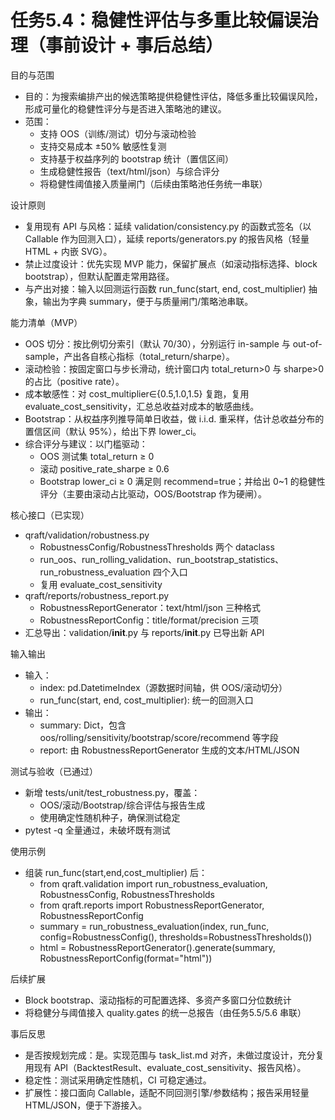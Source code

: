 # 任务5.4：稳健性评估与多重比较偏误治理（事前设计 + 事后总结）

目的与范围
- 目的：为搜索编排产出的候选策略提供稳健性评估，降低多重比较偏误风险，形成可量化的稳健性评分与是否进入策略池的建议。
- 范围：
  - 支持 OOS（训练/测试）切分与滚动检验
  - 支持交易成本 ±50% 敏感性复测
  - 支持基于权益序列的 bootstrap 统计（置信区间）
  - 生成稳健性报告（text/html/json）与综合评分
  - 将稳健性阈值接入质量闸门（后续由策略池任务统一串联）

设计原则
- 复用现有 API 与风格：延续 validation/consistency.py 的函数式签名（以 Callable 作为回测入口），延续 reports/generators.py 的报告风格（轻量 HTML + 内嵌 SVG）。
- 禁止过度设计：优先实现 MVP 能力，保留扩展点（如滚动指标选择、block bootstrap），但默认配置走常用路径。
- 与产出对接：输入以回测运行函数 run_func(start, end, cost_multiplier) 抽象，输出为字典 summary，便于与质量闸门/策略池串联。

能力清单（MVP）
- OOS 切分：按比例切分索引（默认 70/30），分别运行 in-sample 与 out-of-sample，产出各自核心指标（total_return/sharpe）。
- 滚动检验：按固定窗口与步长滑动，统计窗口内 total_return>0 与 sharpe>0 的占比（positive rate）。
- 成本敏感性：对 cost_multiplier∈{0.5,1.0,1.5} 复跑，复用 evaluate_cost_sensitivity，汇总总收益对成本的敏感曲线。
- Bootstrap：从权益序列推导简单日收益，做 i.i.d. 重采样，估计总收益分布的置信区间（默认 95%），给出下界 lower_ci。
- 综合评分与建议：以门槛驱动：
  - OOS 测试集 total_return ≥ 0
  - 滚动 positive_rate_sharpe ≥ 0.6
  - Bootstrap lower_ci ≥ 0
  满足则 recommend=true；并给出 0~1 的稳健性评分（主要由滚动占比驱动，OOS/Bootstrap 作为硬闸）。

核心接口（已实现）
- qraft/validation/robustness.py
  - RobustnessConfig/RobustnessThresholds 两个 dataclass
  - run_oos、run_rolling_validation、run_bootstrap_statistics、run_robustness_evaluation 四个入口
  - 复用 evaluate_cost_sensitivity
- qraft/reports/robustness_report.py
  - RobustnessReportGenerator：text/html/json 三种格式
  - RobustnessReportConfig：title/format/precision 三项
- 汇总导出：validation/__init__.py 与 reports/__init__.py 已导出新 API

输入输出
- 输入：
  - index: pd.DatetimeIndex（源数据时间轴，供 OOS/滚动切分）
  - run_func(start, end, cost_multiplier): 统一的回测入口
- 输出：
  - summary: Dict，包含 oos/rolling/sensitivity/bootstrap/score/recommend 等字段
  - report: 由 RobustnessReportGenerator 生成的文本/HTML/JSON

测试与验收（已通过）
- 新增 tests/unit/test_robustness.py，覆盖：
  - OOS/滚动/Bootstrap/综合评估与报告生成
  - 使用确定性随机种子，确保测试稳定
- pytest -q 全量通过，未破坏既有测试

使用示例
- 组装 run_func(start,end,cost_multiplier) 后：
  - from qraft.validation import run_robustness_evaluation, RobustnessConfig, RobustnessThresholds
  - from qraft.reports import RobustnessReportGenerator, RobustnessReportConfig
  - summary = run_robustness_evaluation(index, run_func, config=RobustnessConfig(), thresholds=RobustnessThresholds())
  - html = RobustnessReportGenerator().generate(summary, RobustnessReportConfig(format="html"))

后续扩展
- Block bootstrap、滚动指标的可配置选择、多资产多窗口分位数统计
- 将稳健分与阈值接入 quality.gates 的统一总报告（由任务5.5/5.6 串联）

事后反思
- 是否按规划完成：是。实现范围与 task_list.md 对齐，未做过度设计，充分复用现有 API（BacktestResult、evaluate_cost_sensitivity、报告风格）。
- 稳定性：测试采用确定性随机，CI 可稳定通过。
- 扩展性：接口面向 Callable，适配不同回测引擎/参数结构；报告采用轻量 HTML/JSON，便于下游接入。